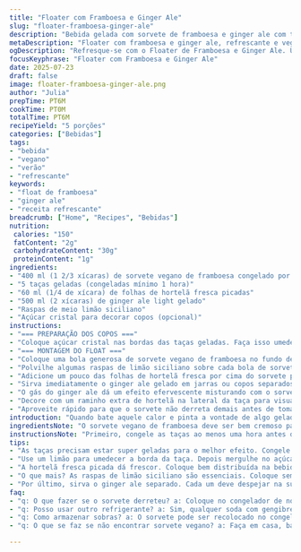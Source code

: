 ```yaml
---
title: "Floater com Framboesa e Ginger Ale"
slug: "floater-framboesa-ginger-ale"
description: "Bebida gelada com sorvete de framboesa e ginger ale com toque de hortelã e raspas de limão siciliano. Serve 5 pessoas. Sorvete cremoso, sabor intenso de framboesa, combinado com ginger ale leve e refrescante. Decora com folhas de hortelã fresca para aroma. Um float diferente, com brilho sutil da hortelã e cítrico do limão. Tempo total 10 minutos com sorvete congelado pelo menos 45 minutos. Bebida sem álcool, vegana, sem glúten, sem lactose, fácil de preparar e visual elegante."
metaDescription: "Floater com framboesa e ginger ale, refrescante e vegano, perfeito para dias quentes. Em 10 minutos, desfrute de um visual elegante e sabor intenso."
ogDescription: "Refresque-se com o Floater de Framboesa e Ginger Ale. Uma bebida deliciosa, vegana, perfeita para encontros ou festas. Simples e criativa."
focusKeyphrase: "Floater com Framboesa e Ginger Ale"
date: 2025-07-23
draft: false
image: floater-framboesa-ginger-ale.png
author: "Julia"
prepTime: PT6M
cookTime: PT0M
totalTime: PT6M
recipeYield: "5 porções"
categories: ["Bebidas"]
tags:
- "bebida"
- "vegano"
- "verão"
- "refrescante"
keywords:
- "float de framboesa"
- "ginger ale"
- "receita refrescante"
breadcrumb: ["Home", "Recipes", "Bebidas"]
nutrition: 
 calories: "150"
 fatContent: "2g"
 carbohydrateContent: "30g"
 proteinContent: "1g"
ingredients:
- "400 ml (1 2/3 xícaras) de sorvete vegano de framboesa congelado por 45 min"
- "5 taças geladas (congeladas mínimo 1 hora)"
- "60 ml (1/4 de xícara) de folhas de hortelã fresca picadas"
- "500 ml (2 xícaras) de ginger ale light gelado"
- "Raspas de meio limão siciliano"
- "Açúcar cristal para decorar copos (opcional)"
instructions:
- "=== PREPARAÇÃO DOS COPOS ==="
- "Coloque açúcar cristal nas bordas das taças geladas. Faça isso umedecendo a borda com limão e mergulhando no açúcar para decorar e dar textura."
- "=== MONTAGEM DO FLOAT ==="
- "Coloque uma bola generosa de sorvete vegano de framboesa no fundo de cada taça gelada."
- "Polvilhe algumas raspas de limão siciliano sobre cada bola de sorvete para aroma cítrico e sabor."
- "Adicione um pouco das folhas de hortelã fresca por cima do sorvete para frescor e textura."
- "Sirva imediatamente o ginger ale gelado em jarras ou copos separados para que cada pessoa despeje o refrigerante na taça com sorvete na hora de beber."
- "O gás do ginger ale dá um efeito efervescente misturando com o sorvete cremoso, criando bolhas delicadas."
- "Decore com um raminho extra de hortelã na lateral da taça para visual e aroma especiais."
- "Aproveite rápido para que o sorvete não derreta demais antes de tomar."
introduction: "Quando bate aquele calor e pinta a vontade de algo gelado, um float com framboesa e ginger ale cai bem. Sorvete vegano, cheio de sabor natural da fruta, combinado com o refresco borbulhante do ginger ale light. Fácil de montar. As taças congeladas são essenciais pra segurar a temperatura e evitar que derreta rápido. O limão siciliano entra para quebrar a doçura e acrescentar aroma marcante. A hortelã fresca deixa tudo leve, com sabor que lembra festa de verão. Cada pessoa adiciona o refrigerante no sorvete, aquele ritual gostoso de ver borbulhas subindo. Nada de pressa. Sempre bom ter a bebida e a sobremesa separadas pra cada um dosar como quer. Pode até ficar mais criativo, misturando com um pouco de água com gás e algum xarope de gengibre caseiro, mas mantendo o frescor. Lembrando que tudo vegano e sem glúten, para ninguém ficar de fora no grupo. Mais que uma bebida, é refresco com arte."
ingredientsNote: "O sorvete vegano de framboesa deve ser bem cremoso para dar aquela textura macia ao float. Se precisar, bata no processador para deixar uniforme antes de congelar. O ginger ale light aqui é fundamental pelo sabor menos doce e gaseificado na medida certa, mas qualquer refrigerante de gengibre serve, inclusive versões artesanais. As raspas de limão siciliano são um diferencial que dá aroma e contraste com a doçura das framboesas. A hortelã fresca garante frescor extra e deixa a bebida com cara de feita na hora, a vibe natural. Congelar bem as taças evita que o sorvete se dissolva rápido, mantendo a experiência sensorial intacta. A decoração no copo com açúcar é opcional, mas dá charme e um toque crocante gostoso para a bebida. Tudo simples, mas pensadinho para não perder o charme e o frescor ao servir."
instructionsNote: "Primeiro, congele as taças ao menos uma hora antes do preparo, isso ajuda a manter a bebida gelada mais tempo. O açúcar nas bordas pode ser feito passando limão e depois o açúcar, mas não exagere para evitar gosto doce demais na borda. A bola de sorvete deve ser colocada com cuidado para não derreter rápido. Rale as raspas de limão siciliano sobre o sorvete na hora para liberar os óleos essenciais e aroma. Use folhas de hortelã picadas para distribuir mais uniformemente aroma e sabor, mas também pode deixar folhas inteiras para decorar. Sirva o ginger ale separado para que cada um crie seu próprio float no copo, deixa a experiência mais divertida e visualmente atraente ao ver a efervescência misturando. O ideal é consumir na hora para manter o contraste quente-frio e a textura do sorvete fresca. Manter o float longe do calor para refletir toda a sensação refrescante é a dica final."
tips:
- "As taças precisam estar super geladas para o melhor efeito. Congele por uma hora. Isso ajuda a manter o sorvete firme por mais tempo. Não deixe derreter rápido."
- "Use um limão para umedecer a borda da taça. Depois mergulhe no açúcar cristal. Forma uma crocância gostosa. Mas não exagere no açúcar, cuidado com o excesso de doce."
- "A hortelã fresca picada dá frescor. Coloque bem distribuída na bebida. Mas pode usar raminhos inteiros na decoração. Isso deixa mais bonito. Vale a pena tentar."
- "O que mais? As raspas de limão siciliano são essenciais. Coloque sempre na hora, realça o sabor. Também recomenda-se usar um processador para o sorvete ficar homogêneo."
- "Por último, sirva o ginger ale separado. Cada um deve despejar na sua taça. Isso garante a efervescência. Visual bonito ao ver as bolhas subindo. Diversão na hora de beber."
faq:
- "q: O que fazer se o sorvete derreteu? a: Coloque no congelador de novo. O ideal é usar um sorvete bem cremoso. Se não der certo, tentar de novo. Não desista."
- "q: Posso usar outro refrigerante? a: Sim, qualquer soda com gengibre pode funcionar. Experimente, mas o ginger ale light é o melhor. Testar as condições de doçura também."
- "q: Como armazenar sobras? a: O sorvete pode ser recolocado no congelador. Mantenha a bebida em local fresco. Frases curtas boas para o armazenamento."
- "q: O que se faz se não encontrar sorvete vegano? a: Faça em casa, bata framboesas com leite de coco. Não tem, use sorvete normal. O sabor acaba mudando, mas fica gostoso."

---
```

